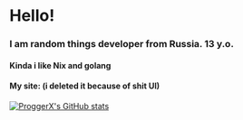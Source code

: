 # Hello!
### I am random things developer from Russia. 13 y.o.
#### Kinda i like Nix and golang
#### My site: (i deleted it because of shit UI)
[![ProggerX's GitHub stats](https://github-readme-stats.vercel.app/api?username=ProggerX&show_icons=true&theme=tokyonight)](https://github.com/ProggerX)
